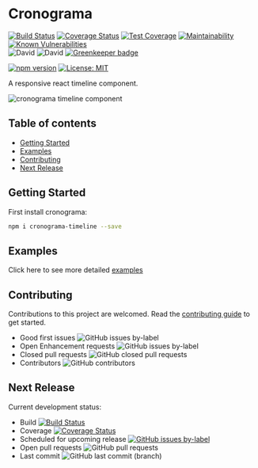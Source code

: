 # Cronograma

[![Build Status](https://travis-ci.com/alexolivas/cronograma.svg?branch=master)](https://travis-ci.com/alexolivas/cronograma)
[![Coverage Status](https://coveralls.io/repos/github/alexolivas/cronograma/badge.svg?branch=master)](https://coveralls.io/github/alexolivas/cronograma?branch=master)
[![Test Coverage](https://api.codeclimate.com/v1/badges/a99a88d28ad37a79dbf6/test_coverage)](https://codeclimate.com/github/codeclimate/codeclimate/test_coverage)
[![Maintainability](https://api.codeclimate.com/v1/badges/a99a88d28ad37a79dbf6/maintainability)](https://codeclimate.com/github/codeclimate/codeclimate/maintainability)
[![Known Vulnerabilities](https://snyk.io/test/github/alexolivas/cronograma/badge.svg?targetFile=package.json)](https://snyk.io/test/github/alexolivas/cronograma?targetFile=package.json)  
![David](https://img.shields.io/david/alexolivas/cronograma)
![David](https://img.shields.io/david/dev/alexolivas/cronograma)
[![Greenkeeper badge](https://badges.greenkeeper.io/alexolivas/cronograma.svg)](https://greenkeeper.io/)  

[![npm version](https://badge.fury.io/js/cronograma-timeline.svg)](https://badge.fury.io/js/cronograma-timeline)
[![License: MIT](https://img.shields.io/badge/License-MIT-green.svg)](https://jeremy.mit-license.org)

A responsive react timeline component.

![cronograma timeline component](https://cronograma-timeline.s3.amazonaws.com/default-timeline.png "Cronograma")

## Table of contents

- [Getting Started](#getting-started)
- [Examples](#examples)
- [Contributing](#contributing)
- [Next Release](#next-release)

## Getting Started

First install cronograma:

```sh
npm i cronograma-timeline --save
```

## Examples

Click here to see more detailed [examples](https://alexolivas.github.io/cronograma)

## Contributing

Contributions to this project are welcomed. Read the [contributing guide](docs/CONTRIBUTING.md) to get started.

- Good first issues ![GitHub issues by-label](https://img.shields.io/github/issues/alexolivas/cronograma/good%20first%20issue?style=flat-square)
- Open Enhancement requests ![GitHub issues by-label](https://img.shields.io/github/issues/alexolivas/cronograma/enhancement?style=flat-square)
- Closed pull requests ![GitHub closed pull requests](https://img.shields.io/github/issues-pr-closed/alexolivas/cronograma)
- Contributors ![GitHub contributors](https://img.shields.io/github/contributors/alexolivas/cronograma)

## Next Release

Current development status:

- Build [![Build Status](https://travis-ci.com/alexolivas/cronograma.svg?branch=develop)](https://travis-ci.com/alexolivas/cronograma)
- Coverage [![Coverage Status](https://coveralls.io/repos/github/alexolivas/cronograma/badge.svg?branch=develop)](https://coveralls.io/github/alexolivas/cronograma?branch=develop)
- Scheduled for upcoming release [![GitHub issues by-label](https://img.shields.io/github/issues/badges/shields/scheduled%20for%20release)](https://github.com/alexolivas/cronograma/issues?q=is%3Aopen+is%3Aissue+project%3Aalexolivas%2Fcronograma%2F1)
- Open pull requests ![GitHub pull requests](https://img.shields.io/github/issues-pr-raw/alexolivas/cronograma)
- Last commit ![GitHub last commit (branch)](https://img.shields.io/github/last-commit/alexolivas/cronograma/develop)
